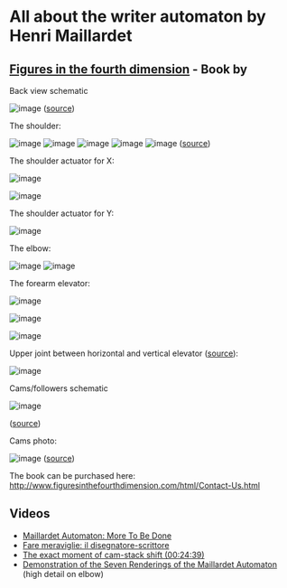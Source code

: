 # All about the writer automaton by Henri Maillardet

## [Figures in the fourth dimension](http://www.figuresinthefourthdimension.com/) - Book by 

Back view schematic

![image](https://github.com/jumpjack/automata/assets/1620953/d6e05456-a81b-4819-8fb7-3263e0fa6d52)
([source](http://www.figuresinthefourthdimension.com/img/Automata-clockwork/ACl-Maill-back-drawing-large.jpg))

The shoulder:

![image](https://github.com/jumpjack/automata/assets/1620953/59bf30cf-1e9a-404b-94cb-08064ed3124a)  ![image](https://github.com/jumpjack/automata/assets/1620953/b1c5b2d0-2394-42c2-8bcf-af2592c1ec3b)  ![image](https://github.com/jumpjack/automata/assets/1620953/254d1d4c-6eeb-4e57-9f75-e76791e63ce0) ![image](https://github.com/jumpjack/automata/assets/1620953/eedbd81b-d9b2-4f9a-85c4-73c41367b93f) ![image](https://github.com/jumpjack/automata/assets/1620953/31879631-2399-4415-8905-2b9a9badeda1) ([source](http://www.frantone.com/designwritings/design_writings9.html))



The shoulder actuator for X:

![image](https://github.com/jumpjack/automata/assets/1620953/eba5f59f-d59a-426d-ba1e-b08770ae7b6b)

![image](https://github.com/jumpjack/automata/assets/1620953/6872b942-2127-4bdd-b416-07d77c106dcd)



The shoulder actuator for Y:

![image](https://github.com/jumpjack/automata/assets/1620953/4d6feea3-25a5-45a8-9c0f-dc94a353186c)


The elbow:

![image](https://github.com/jumpjack/automata/assets/1620953/a37ea47f-0c27-4ae6-85f6-0c413acd666c) ![image](https://github.com/jumpjack/automata/assets/1620953/7f4afea8-7688-4578-902f-922888d50f4c) 


The forearm elevator:

![image](https://github.com/jumpjack/automata/assets/1620953/d5e2a0d1-37a3-448f-8643-8ef36e9d6c99)

 ![image](https://github.com/jumpjack/automata/assets/1620953/d659f424-6405-446b-bb2b-db46c70a1791) 

 ![image](https://github.com/jumpjack/automata/assets/1620953/8acc92fd-7ea3-4148-8ec0-fc5923e5d878)

 Upper joint between horizontal and vertical elevator ([source](http://www.frantone.com/designwritings/design_writings9.html)):

 ![image](https://github.com/jumpjack/automata/assets/1620953/0b58dc3b-2c25-402b-bec8-7ee8e931b56e)


Cams/followers schematic

![image](https://github.com/jumpjack/automata/assets/1620953/27f459f4-55a9-49ef-8108-e23d9cbcd83c)

([source](http://www.figuresinthefourthdimension.com/img/Automata-clockwork/ACl-Maill-tech-drawing-small.jpg))


Cams photo:

![image](https://github.com/jumpjack/automata/assets/1620953/1fa5b384-cdee-4cae-888c-60d7f4450db0)
([source](http://www.figuresinthefourthdimension.com/document/Figures-In-the-Fourth-Dimension-sample.pdf))

The book can be purchased here: http://www.figuresinthefourthdimension.com/html/Contact-Us.html


## Videos

- [Maillardet Automaton: More To Be Done](https://www.youtube.com/watch?v=Nx-aU7Lp2-4)
- [Fare meraviglie: il disegnatore-scrittore](https://www.youtube.com/watch?v=7ZiH7oF3OMM)
- [The exact moment of cam-stack shift (00:24:39)](https://youtu.be/Tv5U_fEvrMA?t=1479)
- [Demonstration of the Seven Renderings of the Maillardet Automaton](https://www.youtube.com/watch?v=Tv5U_fEvrMA) (high detail on elbow)
